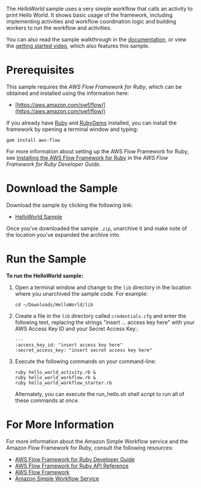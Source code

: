 The *HelloWorld* sample uses a very simple workflow that calls an activity to print Hello World. It shows basic usage of the framework, including implementing activities and workflow coordination logic and building workers to run the workflow and activities.

You can also read the sample walkthrough in the [documentation](http://docs.aws.amazon.com/amazonswf/latest/awsrbflowguide/helloworld.html), or view the [getting started video](http://www.youtube.com/watch?v=Z_dvXy4AVEE), which also features this sample.

Prerequisites
=============

This sample requires the *AWS Flow Framework for Ruby*, which can be obtained and installed using the information here:

-   [https://aws.amazon.com/swf/flow/](https://aws.amazon.com/swf/flow/)

If you already have [Ruby](https://www.ruby-lang.org/) and [RubyGems](http://rubygems.org/) installed, you can install the framework by opening a terminal window and typing:

~~~~ {.literal-block}
gem install aws-flow
~~~~

For more information about setting up the AWS Flow Framework for Ruby, see [Installing the AWS Flow Framework for Ruby](http://docs.aws.amazon.com/amazonswf/latest/awsrbflowguide/installing.html) in the *AWS Flow Framework for Ruby Developer Guide*.

Download the Sample
===================

Download the sample by clicking the following link:

-   [HelloWorld Sample](https://awsdocs.s3.amazonaws.com/swf/1.0/samples/HelloWorld.zip)

Once you've downloaded the sample `.zip`, unarchive it and make note of the location you've expanded the archive into.

Run the Sample
==============

**To run the HelloWorld sample:**

1.  Open a terminal window and change to the `lib` directory in the location where you unarchived the sample code. For example:

    ~~~~ {.literal-block}
    cd ~/Downloads/HelloWorld/lib
    ~~~~

1.  Create a file in the `lib` directory called `credentials.cfg` and enter the following text, replacing the strings "insert ... access key here" with your AWS Access Key ID and your Secret Access Key.:

    ~~~~ {.literal-block}
    ---
    :access_key_id: "insert access key here"
    :secret_access_key: "insert secret access key here"
    ~~~~

2.  Execute the following commands on your command-line:

    ~~~~ {.literal-block}
    ruby hello_world_activity.rb &
    ruby hello_world_workflow.rb &
    ruby hello_world_workflow_starter.rb
    ~~~~

    Alternately, you can execute the run\_hello.sh shell script to run all of these commands at once.

For More Information
====================

For more information about the Amazon Simple Workflow service and the Amazon Flow Framework for Ruby, consult the following resources:

-   [AWS Flow Framework for Ruby Developer Guide](http://docs.aws.amazon.com/amazonswf/latest/awsrbflowguide/)
-   [AWS Flow Framework for Ruby API Reference](https://docs.aws.amazon.com/amazonswf/latest/awsrbflowapi/)
-   [AWS Flow Framework](http://aws.amazon.com/swf/flow/)
-   [Amazon Simple Workflow Service](http://aws.amazon.com/swf/)

